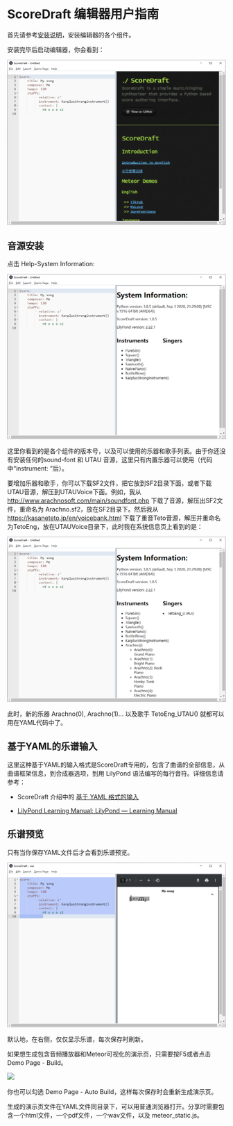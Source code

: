# ScoreDraft 编辑器用户指南

首先请参考[安装说明](https://github.com/fynv/ScoreDraftEditor/blob/master/README_cn.md)，安装编辑器的各个组件。

安装完毕后启动编辑器，你会看到：

![start.png](start.png)

## 音源安装

点击 Help-System Information:

![start.png](sys_info.png)

这里你看到的是各个组件的版本号，以及可以使用的乐器和歌手列表。由于你还没有安装任何的sound-font 和 UTAU 音源，这里只有内置乐器可以使用（代码中“instrument: ”后）。

要增加乐器和歌手，你可以下载SF2文件，把它放到SF2目录下面，或者下载UTAU音源，解压到UTAUVoice下面。例如，我从 http://www.arachnosoft.com/main/soundfont.php 下载了音源，解压出SF2文件，重命名为 Arachno.sf2，放在SF2目录下。然后我从 https://kasaneteto.jp/en/voicebank.html 下载了重音Teto音源，解压并重命名为TetoEng，放在UTAUVoice目录下，此时我在系统信息页上看到的是：

![start.png](sys_info2.png)

此时，新的乐器 Arachno(0), Arachno(1)... 以及歌手 TetoEng_UTAU() 就都可以用在YAML代码中了。

## 基于YAML的乐谱输入

这里这种基于YAML的输入格式是ScoreDraft专用的，包含了曲谱的全部信息，从曲谱框架信息，到合成器选项，到用 LilyPond 语法编写的每行音符。详细信息请参考：

- ScoreDraft 介绍中的 [基于 YAML 格式的输入](https://fynv.github.io/ScoreDraft/intro_cn.html#%E5%9F%BA%E4%BA%8E-yaml-%E6%A0%BC%E5%BC%8F%E7%9A%84%E8%BE%93%E5%85%A5) 

- [LilyPond Learning Manual: LilyPond — Learning Manual](https://lilypond.org/doc/v2.22/Documentation/learning/index.html)

## 乐谱预览

只有当你保存YAML文件后才会看到乐谱预览。

![start.png](pdf_view.png)

默认地，在右侧，仅仅显示乐谱，每次保存时刷新。

如果想生成包含音频播放器和Meteor可视化的演示页，只需要按F5或者点击 Demo Page - Build。

![](C:\Users\Administrator\AppData\Roaming\marktext\images\2021-11-30-22-01-04-image.png)

你也可以勾选 Demo Page - Auto Build，这样每次保存时会重新生成演示页。

生成的演示页文件在YAML文件同目录下，可以用普通浏览器打开。分享时需要包含一个html文件，一个pdf文件，一个wav文件，以及 meteor_static.js。


